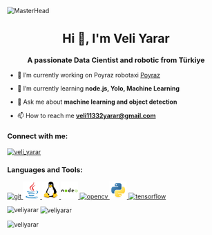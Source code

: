 ![MasterHead](https://bgcp.bionluk.com/images/portfolio/1400x788/de53eb87-89f6-4b9f-a554-22a6dc4331e8.jpg)
<h1 align="center">Hi 👋, I'm Veli Yarar</h1>
<h3 align="center">A passionate Data Cientist and robotic from Türkiye</h3>

- 🔭 I’m currently working on Poyraz robotaxi [Poyraz](https://www.youtube.com/@poyrazrobotaksi2281/videos)

- 🌱 I’m currently learning **node.js, Yolo, Machine Learning**

- 💬 Ask me about **machine learning and object detection**

- 📫 How to reach me **veli11332yarar@gmail.com**

<h3 align="left">Connect with me:</h3>
<p align="left">
<a href="https://instagram.com/veli_yarar" target="blank"><img align="center" src="https://raw.githubusercontent.com/rahuldkjain/github-profile-readme-generator/master/src/images/icons/Social/instagram.svg" alt="veli_yarar" height="30" width="40" /></a>
</p>

<h3 align="left">Languages and Tools:</h3>
<p align="left"> <a href="https://git-scm.com/" target="_blank" rel="noreferrer"> <img src="https://www.vectorlogo.zone/logos/git-scm/git-scm-icon.svg" alt="git" width="40" height="40"/> </a> <a href="https://www.java.com" target="_blank" rel="noreferrer"> <img src="https://raw.githubusercontent.com/devicons/devicon/master/icons/java/java-original.svg" alt="java" width="40" height="40"/> </a> <a href="https://www.linux.org/" target="_blank" rel="noreferrer"> <img src="https://raw.githubusercontent.com/devicons/devicon/master/icons/linux/linux-original.svg" alt="linux" width="40" height="40"/> </a> <a href="https://nodejs.org" target="_blank" rel="noreferrer"> <img src="https://raw.githubusercontent.com/devicons/devicon/master/icons/nodejs/nodejs-original-wordmark.svg" alt="nodejs" width="40" height="40"/> </a> <a href="https://opencv.org/" target="_blank" rel="noreferrer"> <img src="https://www.vectorlogo.zone/logos/opencv/opencv-icon.svg" alt="opencv" width="40" height="40"/> </a> <a href="https://www.python.org" target="_blank" rel="noreferrer"> <img src="https://raw.githubusercontent.com/devicons/devicon/master/icons/python/python-original.svg" alt="python" width="40" height="40"/> </a> <a href="https://www.tensorflow.org" target="_blank" rel="noreferrer"> <img src="https://www.vectorlogo.zone/logos/tensorflow/tensorflow-icon.svg" alt="tensorflow" width="40" height="40"/> </a> </p>

<p><img align="left" src="https://github-readme-stats.vercel.app/api/top-langs?username=veliyarar&show_icons=true&locale=en&layout=compact" alt="veliyarar" /></p>

<p>&nbsp;<img align="center" src="https://github-readme-stats.vercel.app/api?username=veliyarar&show_icons=true&locale=en" alt="veliyarar" /></p>

<p><img align="center" src="https://github-readme-streak-stats.herokuapp.com/?user=veliyarar&" alt="veliyarar" /></p>

